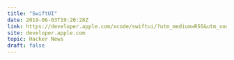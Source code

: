 ```yaml
---
title: "SwiftUI"
date: 2019-06-03T19:20:28Z
link: https://developer.apple.com/xcode/swiftui/?utm_medium=RSS&utm_source=hune
site: developer.apple.com
topic: Hacker News
draft: false
---
```

